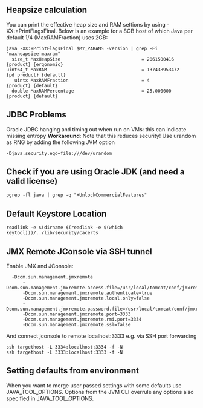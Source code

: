 ## Heapsize calculation

You can print the effective heap size and RAM settions by using -XX:+PrintFlagsFinal. Below is an example for a 8GB host of which Java per default 1/4 (MaxRAMFraction) uses 2GB:

    java -XX:+PrintFlagsFinal $MY_PARAMS -version | grep -Ei "maxheapsize|maxram"
      size_t MaxHeapSize                              = 2061500416                                {product} {ergonomic}
    uint64_t MaxRAM                                   = 137438953472                           {pd product} {default}
       uintx MaxRAMFraction                           = 4                                         {product} {default}
      double MaxRAMPercentage                         = 25.000000                                 {product} {default}


## JDBC Problems

Oracle JDBC hanging and timing out when run on VMs: this can indicate
missing entropy **Workaround**: Note that this reduces security! Use
urandom as RNG by adding the following JVM option

    -Djava.security.egd=file:///dev/urandom

## Check if you are using Oracle JDK (and need a valid license)

    pgrep -fl java | grep -q "+UnlockCommercialFeatures"

## Default Keystore Location

    readlink -e $(dirname $(readlink -e $(which keytool)))/../lib/security/cacerts

## JMX Remote JConsole via SSH tunnel

Enable JMX and JConsole:

      -Dcom.sun.management.jmxremote
          -Dcom.sun.management.jmxremote.access.file=/usr/local/tomcat/conf/jmxremote.access
          -Dcom.sun.management.jmxremote.authenticate=true
          -Dcom.sun.management.jmxremote.local.only=false
          -Dcom.sun.management.jmxremote.password.file=/usr/local/tomcat/conf/jmxremote.password
          -Dcom.sun.management.jmxremote.port=3333
          -Dcom.sun.management.jmxremote.rmi.port=3334
          -Dcom.sun.management.jmxremote.ssl=false

And connect jconsole to remote localhost:3333 e.g. via SSH port
forwarding

    ssh targethost -L 3334:localhost:3334 -f -N
    ssh targethost -L 3333:localhost:3333 -f -N

## Setting defaults from environment

When you want to merge user passed settings with some defaults use JAVA\_TOOL\_OPTIONS. Options from the JVM CLI overrule any options also specified in JAVA\_TOOL\_OPTIONS.
